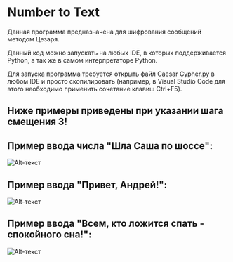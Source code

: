 # Number to Text

Данная программа предназначена для шифрования сообщений методом Цезаря.

Данный код можно запускать на любых IDE, в которых поддерживается Python, а так же в самом интерпретаторе Python.

Для запуска программа требуется открыть файл Caesar Cypher.py в любом IDE и просто скопилировать (например, в Visual Studio Code для этого необходимо применить сочетание клавиш Ctrl+F5).

## Ниже примеры приведены при указании шага смещения 3!

## Пример ввода числа "Шла Саша по шоссе":

![Alt-текст](https://sun9-north.userapi.com/sun9-81/s/v1/ig2/QKoZ897pQiTXge9rwIe3uQvN7uDRL926rU8DMmLxBavzU9Vdvtuikf1-eLGZqBtEUURbJYkDKm6eACJEgWZ8UlS3.jpg?size=403x57&quality=96&type=album)

## Пример ввода "Привет, Андрей!":
![Alt-текст](https://sun9-east.userapi.com/sun9-73/s/v1/ig2/TXVAmazOtQFjuHGShnPXVnRaU9u-pqIS50Kacz4wgUiTGfD4Q3AVtNrt4ab33vNyJDwU_cal6HbVtpBl0UWnR9eD.jpg?size=362x45&quality=96&type=album)

## Пример ввода "Всем, кто ложится спать - спокойного сна!":
![Alt-текст](https://sun9-north.userapi.com/sun9-83/s/v1/ig2/Gw-OgEW2SjYDfQw0gL1zLEA4Ly6k6RD81gb1qD3PHtt5TaA_1mQHnBP3T307dTD9nEHZDbz1KVHrdu9PVqYaWVb4.jpg?size=482x48&quality=96&type=album)
